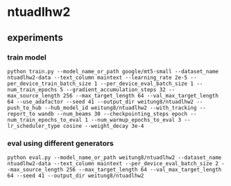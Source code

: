 # ntuadlhw2

## experiments

### train model

```python train.py --model_name_or_path google/mt5-small --dataset_name ntuadlhw2-data --text_column maintext --learning_rate 2e-5 --per_device_train_batch_size 1 --per_device_eval_batch_size 1 --num_train_epochs 5 --gradient_accumulation_steps 32 --max_source_length 256 --max_target_length 64 --val_max_target_length 64 --use_adafactor --seed 41 --output_dir weitung8/ntuadlhw2 --push_to_hub --hub_model_id weitung8/ntuadlhw2 --with_tracking --report_to wandb --num_beams 30 --checkpointing_steps epoch --num_train_epochs_to_eval 1 --num_warmup_epochs_to_eval 3 --lr_scheduler_type cosine --weight_decay 3e-4```

### eval using different generators

```python eval.py --model_name_or_path weitung8/ntuadlhw2 --dataset_name ntuadlhw2-data --text_column maintext --per_device_eval_batch_size 2 --max_source_length 256 --max_target_length 64 --val_max_target_length 64 --seed 41 --output_dir weitung8/ntuadlhw2```
